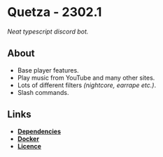 # Quetza - 2302.1

_Neat typescript discord bot._

## About

- Base player features.
- Play music from YouTube and many other sites.
- Lots of different filters _(nightcore, earrape etc.)_.
- Slash commands.

## Links

- **[Dependencies](https://github.com/unknowableshade/quetza-bot/blob/master/package.json)**
- **[Docker](https://hub.docker.com/repository/docker/unknowableshade/quetza-bot)**
- **[Licence](https://github.com/unknowableshade/5a0b-bot/blob/master/LICENSE)**
